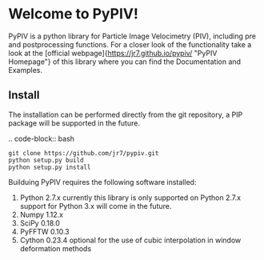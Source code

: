 
Welcome to PyPIV!
=================


PyPIV is a python library for Particle Image Velocimetry (PIV), including pre and postprocessing functions.
For a closer look of the functionality take a look at the [official webpage]{https://jr7.github.io/pypiv/ "PyPIV Homepage"} of this library
where you can find the Documentation and Examples.

Install
-------

The installation can be performed directly from the git repository, a PIP package will be supported
in the future.

.. code-block:: bash

    git clone https://github.com/jr7/pypiv.git
    python setup.py build
    python setup.py install

Builduing PyPIV requires the following software installed:

1. Python 2.7.x currently this library is only supported on Python 2.7.x support for Python 3.x will come in the future.
2. Numpy  1.12.x
3. SciPy  0.18.0
4. PyFFTW 0.10.3
5. Cython 0.23.4 optional for the use of cubic interpolation in window deformation methods
